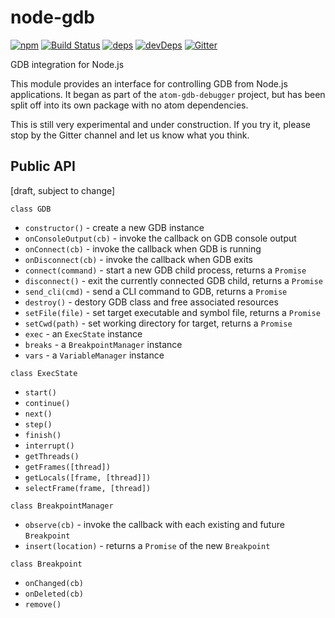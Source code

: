 # node-gdb
[![npm](https://img.shields.io/npm/v/node-gdb.svg)](https://www.npmjs.com/package/node-gdb)
[![Build Status](https://travis-ci.org/gsmcmullin/node-gdb.svg?branch=master)](https://travis-ci.org/gsmcmullin/node-gdb)
[![deps](https://david-dm.org/gsmcmullin/node-gdb/status.svg)](https://david-dm.org/gsmcmullin/node-gdb)
[![devDeps](https://david-dm.org/gsmcmullin/node-gdb/dev-status.svg)](https://david-dm.org/gsmcmullin/node-gdb?type=dev)
[![Gitter](https://badges.gitter.im/Join%20Chat.svg)](https://gitter.im/atom-gdb-debugger/Lobby)

GDB integration for Node.js

This module provides an interface for controlling GDB from Node.js applications.
It began as part of the `atom-gdb-debugger` project, but has been split off into
its own package with no atom dependencies.

This is still very experimental and under construction.  If you try it, please
stop by the Gitter channel and let us know what you think.

## Public API
[draft, subject to change]

`class GDB`
 - `constructor()` - create a new GDB instance
 - `onConsoleOutput(cb)` - invoke the callback on GDB console output
 - `onConnect(cb)` - invoke the callback when GDB is running
 - `onDisconnect(cb)` - invoke the callback when GDB exits
 - `connect(command)` - start a new GDB child process, returns a `Promise`
 - `disconnect()` - exit the currently connected GDB child, returns a `Promise`
 - `send_cli(cmd)` - send a CLI command to GDB, returns a `Promise`
 - `destroy()` - destory GDB class and free associated resources
 - `setFile(file)` - set target executable and symbol file, returns a `Promise`
 - `setCwd(path)` - set working directory for target, returns a `Promise`
 - `exec` - an `ExecState` instance
 - `breaks` - a `BreakpointManager` instance
 - `vars` - a `VariableManager` instance

`class ExecState`
 - `start()`
 - `continue()`
 - `next()`
 - `step()`
 - `finish()`
 - `interrupt()`
 - `getThreads()`
 - `getFrames([thread])`
 - `getLocals([frame, [thread]])`
 - `selectFrame(frame, [thread])`

`class BreakpointManager`
 - `observe(cb)` - invoke the callback with each existing and future `Breakpoint`
 - `insert(location)` - returns a `Promise` of the new `Breakpoint`

`class Breakpoint`
 - `onChanged(cb)`
 - `onDeleted(cb)`
 - `remove()`
